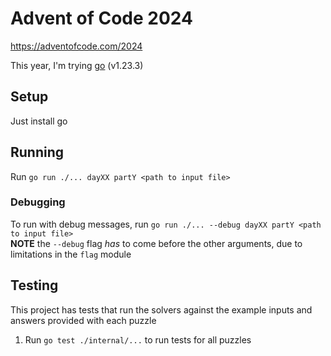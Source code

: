 # Advent of Code 2024
https://adventofcode.com/2024

This year, I'm trying [go](https://go.dev/) (v1.23.3)

## Setup
Just install go

## Running
Run `go run ./... dayXX partY <path to input file>`

### Debugging
To run with debug messages, run `go run ./... --debug dayXX partY <path to input
file>`  
**NOTE** the `--debug` flag _has_ to come before the other arguments, due to
limitations in the `flag` module

## Testing
This project has tests that run the solvers against the example inputs and
answers provided with each puzzle
1. Run `go test ./internal/...` to run tests for all puzzles
